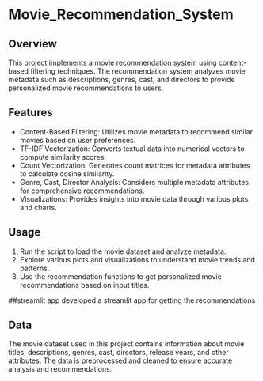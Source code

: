 # Movie_Recommendation_System

## Overview
This project implements a movie recommendation system using content-based filtering techniques. The recommendation system analyzes movie metadata such as descriptions, genres, cast, and directors to provide personalized movie recommendations to users.

## Features
- Content-Based Filtering: Utilizes movie metadata to recommend similar movies based on user preferences.
- TF-IDF Vectorization: Converts textual data into numerical vectors to compute similarity scores.
- Count Vectorization: Generates count matrices for metadata attributes to calculate cosine similarity.
- Genre, Cast, Director Analysis: Considers multiple metadata attributes for comprehensive recommendations.
- Visualizations: Provides insights into movie data through various plots and charts.

## Usage
1. Run the script to load the movie dataset and analyze metadata.
2. Explore various plots and visualizations to understand movie trends and patterns.
3. Use the recommendation functions to get personalized movie recommendations based on input titles.

##streamlit app
developed a streamlit app for getting the recommendations

## Data
The movie dataset used in this project contains information about movie titles, descriptions, genres, cast, directors, release years, and other attributes. The data is preprocessed and cleaned to ensure accurate analysis and recommendations.
